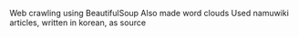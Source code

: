 Web crawling using BeautifulSoup
Also made word clouds
Used namuwiki articles, written in korean, as source
